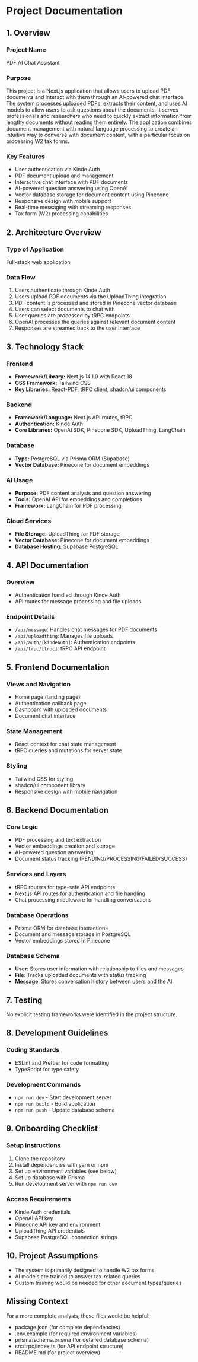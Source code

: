 # Project Documentation

## 1. Overview
### Project Name
PDF AI Chat Assistant

### Purpose
This project is a Next.js application that allows users to upload PDF documents and interact with them through an AI-powered chat interface. The system processes uploaded PDFs, extracts their content, and uses AI models to allow users to ask questions about the documents. It serves professionals and researchers who need to quickly extract information from lengthy documents without reading them entirely. The application combines document management with natural language processing to create an intuitive way to converse with document content, with a particular focus on processing W2 tax forms.

### Key Features
- User authentication via Kinde Auth
- PDF document upload and management
- Interactive chat interface with PDF documents
- AI-powered question answering using OpenAI
- Vector database storage for document content using Pinecone
- Responsive design with mobile support
- Real-time messaging with streaming responses
- Tax form (W2) processing capabilities

## 2. Architecture Overview
### Type of Application
Full-stack web application

### Data Flow
1. Users authenticate through Kinde Auth
2. Users upload PDF documents via the UploadThing integration
3. PDF content is processed and stored in Pinecone vector database
4. Users can select documents to chat with
5. User queries are processed by tRPC endpoints
6. OpenAI processes the queries against relevant document content
7. Responses are streamed back to the user interface

## 3. Technology Stack
### Frontend
- **Framework/Library:** Next.js 14.1.0 with React 18
- **CSS Framework:** Tailwind CSS
- **Key Libraries:** React-PDF, tRPC client, shadcn/ui components

### Backend
- **Framework/Language:** Next.js API routes, tRPC
- **Authentication:** Kinde Auth
- **Core Libraries:** OpenAI SDK, Pinecone SDK, UploadThing, LangChain

### Database
- **Type:** PostgreSQL via Prisma ORM (Supabase)
- **Vector Database:** Pinecone for document embeddings

### AI Usage
- **Purpose:** PDF content analysis and question answering
- **Tools:** OpenAI API for embeddings and completions
- **Framework:** LangChain for PDF processing

### Cloud Services
- **File Storage:** UploadThing for PDF storage
- **Vector Database:** Pinecone for document embeddings
- **Database Hosting:** Supabase PostgreSQL

## 4. API Documentation
### Overview
- Authentication handled through Kinde Auth
- API routes for message processing and file uploads

### Endpoint Details
- `/api/message`: Handles chat messages for PDF documents
- `/api/uploadthing`: Manages file uploads
- `/api/auth/[kindeAuth]`: Authentication endpoints
- `/api/trpc/[trpc]`: tRPC API endpoint

## 5. Frontend Documentation
### Views and Navigation
- Home page (landing page)
- Authentication callback page
- Dashboard with uploaded documents
- Document chat interface

### State Management
- React context for chat state management
- tRPC queries and mutations for server state

### Styling
- Tailwind CSS for styling
- shadcn/ui component library
- Responsive design with mobile navigation

## 6. Backend Documentation
### Core Logic
- PDF processing and text extraction
- Vector embeddings creation and storage
- AI-powered question answering
- Document status tracking (PENDING/PROCESSING/FAILED/SUCCESS)

### Services and Layers
- tRPC routers for type-safe API endpoints
- Next.js API routes for authentication and file handling
- Chat processing middleware for handling conversations

### Database Operations
- Prisma ORM for database interactions
- Document and message storage in PostgreSQL
- Vector embeddings stored in Pinecone

### Database Schema
- **User**: Stores user information with relationship to files and messages
- **File**: Tracks uploaded documents with status tracking
- **Message**: Stores conversation history between users and the AI

## 7. Testing
No explicit testing frameworks were identified in the project structure.

## 8. Development Guidelines
### Coding Standards
- ESLint and Prettier for code formatting
- TypeScript for type safety

### Development Commands
- `npm run dev` - Start development server
- `npm run build` - Build application
- `npm run push` - Update database schema

## 9. Onboarding Checklist
### Setup Instructions
1. Clone the repository
2. Install dependencies with yarn or npm
3. Set up environment variables (see below)
4. Set up database with Prisma
5. Run development server with `npm run dev`

### Access Requirements
- Kinde Auth credentials
- OpenAI API key
- Pinecone API key and environment
- UploadThing API credentials
- Supabase PostgreSQL connection strings

## 10. Project Assumptions
- The system is primarily designed to handle W2 tax forms
- AI models are trained to answer tax-related queries
- Custom training would be needed for other document types/queries

## Missing Context
For a more complete analysis, these files would be helpful:
- package.json (for complete dependencies)
- .env.example (for required environment variables)
- prisma/schema.prisma (for detailed database schema)
- src/trpc/index.ts (for API endpoint structure)
- README.md (for project overview)
